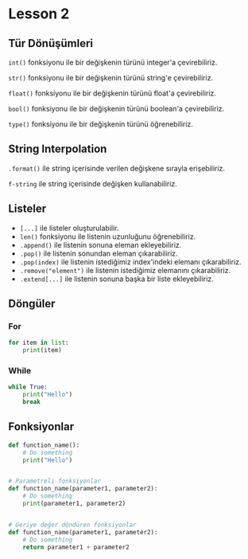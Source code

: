 # Lesson 2

## Tür Dönüşümleri

`int()` fonksiyonu ile bir değişkenin türünü integer'a çevirebiliriz.

`str()` fonksiyonu ile bir değişkenin türünü string'e çevirebiliriz.

`float()` fonksiyonu ile bir değişkenin türünü float'a çevirebiliriz.

`bool()` fonksiyonu ile bir değişkenin türünü boolean'a çevirebiliriz.

`type()` fonksiyonu ile bir değişkenin türünü öğrenebiliriz.

## String Interpolation

`.format()` ile string içerisinde verilen değişkene sırayla erişebiliriz.

`f-string` ile string içerisinde değişken kullanabiliriz.

## Listeler

- `[...]` ile listeler oluşturulabilir.
- `len()` fonksiyonu ile listenin uzunluğunu öğrenebiliriz.
- `.append()` ile listenin sonuna eleman ekleyebiliriz.
- `.pop()` ile listenin sonundan eleman çıkarabiliriz.
- `.pop(index)` ile listenin istediğimiz index'indeki elemanı çıkarabiliriz.
- `.remove("element")` ile listenin istediğimiz elemanını çıkarabiliriz.
- `.extend[...]` ile listenin sonuna başka bir liste ekleyebiliriz.

## Döngüler

### For

```python
for item in list:
    print(item)
```

### While

```python
while True:
    print("Hello")
    break
```

## Fonksiyonlar

```python
def function_name():
    # Do something
    print("Hello")


# Parametreli fonksiyonlar
def function_name(parameter1, parameter2):
    # Do something
    print(parameter1, parameter2)


# Geriye değer döndüren fonksiyonlar
def function_name(parameter1, parameter2):
    # Do something
    return parameter1 + parameter2
```
